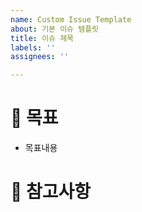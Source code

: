 ```yaml
---
name: Custom Issue Template
about: 기본 이슈 템플릿
title: 이슈 제목
labels: ''
assignees: ''

---
```


# 🚀 목표
- 목표내용

# 💬 참고사항
